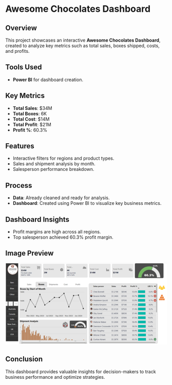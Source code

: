 # Awesome Chocolates Dashboard

## Overview
This project showcases an interactive **Awesome Chocolates Dashboard**, created to analyze key metrics such as total sales, boxes shipped, costs, and profits.

## Tools Used
- **Power BI** for dashboard creation.

## Key Metrics
- **Total Sales**: $34M
- **Total Boxes**: 6K
- **Total Cost**: $14M
- **Total Profit**: $21M
- **Profit %**: 60.3%

## Features
- Interactive filters for regions and product types.
- Sales and shipment analysis by month.
- Salesperson performance breakdown.

## Process
- **Data**: Already cleaned and ready for analysis.
- **Dashboard**: Created using Power BI to visualize key business metrics.

## Dashboard Insights
- Profit margins are high across all regions.
- Top salesperson achieved 60.3% profit margin.

## Image Preview
![Dashboard Preview](https://github.com/jubairt/Chocolate-Sales-Report/blob/main/Chocolate%20Project%20Screenshot.png)

## Conclusion
This dashboard provides valuable insights for decision-makers to track business performance and optimize strategies.
